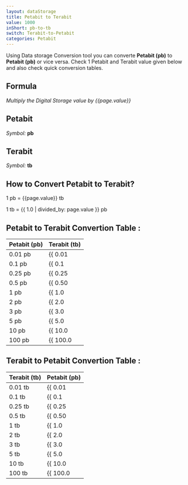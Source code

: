 ```yaml
---
layout: dataStorage
title: Petabit to Terabit
value: 1000
inShort: pb-to-tb
switch: Terabit-to-Petabit
categories: Petabit
---
```


Using Data storage Conversion tool you can converte **Petabit (pb)** to **Petabit (pb)** or vice versa. Check 1 Petabit and Terabit value given below and also check quick conversion tables.

## Formula
*Multiply the Digital Storage value by {{page.value}}*

## Petabit
*Symbol:* **pb**

## Terabit
*Symbol:* **tb**

## How to Convert Petabit to Terabit?

1 pb = {{page.value}} tb

1 tb = {{ 1.0 | divided_by: page.value }} pb


## Petabit to Terabit Convertion Table :

| Petabit (pb) | Terabit (tb) |
| ---- | ---- |
| 0.01 pb | {{ 0.01 | times: page.value }} tb |
| 0.1 pb | {{ 0.1 | times: page.value }} tb |
| 0.25 pb | {{ 0.25 | times: page.value }} tb |
| 0.5 pb | {{ 0.50 | times: page.value }} tb |
| 1 pb | {{ 1.0 | times: page.value }} tb |
| 2 pb | {{ 2.0 | times: page.value }} tb |
| 3 pb | {{ 3.0 | times: page.value }} tb |
| 5 pb | {{ 5.0 | times: page.value }} tb |
| 10 pb | {{ 10.0 | times: page.value }} tb |
| 100 pb | {{ 100.0 | times: page.value }} tb |

## Terabit to Petabit Convertion Table :

| Terabit (tb) | Petabit (pb) |
| ---- | ---- |
| 0.01 tb | {{ 0.01 | divided_by: page.value }} pb |
| 0.1 tb | {{ 0.1 | divided_by: page.value }} pb |
| 0.25 tb | {{ 0.25 | divided_by: page.value }} pb |
| 0.5 tb | {{ 0.50 | divided_by: page.value }} pb |
| 1 tb | {{ 1.0 | divided_by: page.value }} pb |
| 2 tb | {{ 2.0 | divided_by: page.value }} pb |
| 3 tb | {{ 3.0 | divided_by: page.value }} pb |
| 5 tb | {{ 5.0 | divided_by: page.value }} pb |
| 10 tb | {{ 10.0 | divided_by: page.value }} pb |
| 100 tb | {{ 100.0 | divided_by: page.value }} pb |


<script>
document.getElementById('selectInput')[18].selected = true
document.getElementById('selectOutput')[14].selected = true
</script>
